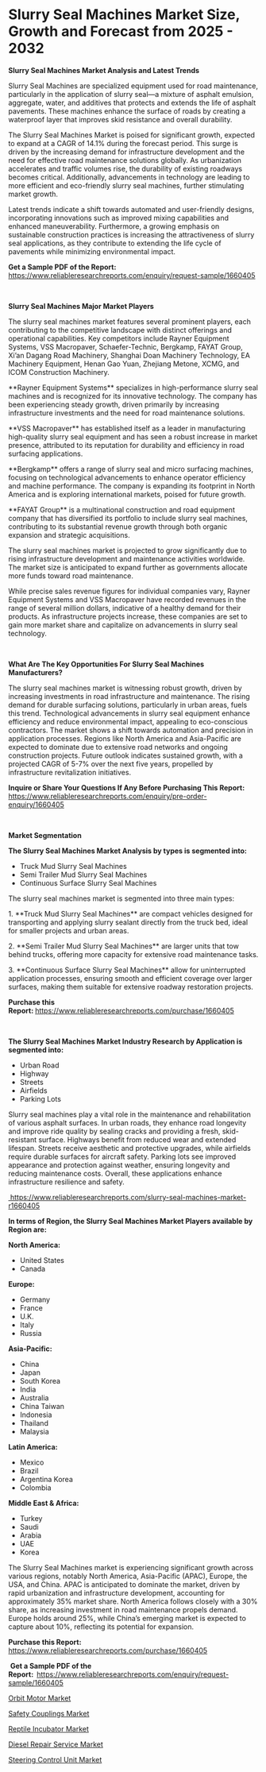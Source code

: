 <p><h1>Slurry Seal Machines Market Size, Growth and Forecast from 2025 - 2032</h1></p><p><strong>Slurry Seal Machines Market Analysis and Latest Trends</strong></p>
<p><p>Slurry Seal Machines are specialized equipment used for road maintenance, particularly in the application of slurry seal—a mixture of asphalt emulsion, aggregate, water, and additives that protects and extends the life of asphalt pavements. These machines enhance the surface of roads by creating a waterproof layer that improves skid resistance and overall durability.</p><p>The Slurry Seal Machines Market is poised for significant growth, expected to expand at a CAGR of 14.1% during the forecast period. This surge is driven by the increasing demand for infrastructure development and the need for effective road maintenance solutions globally. As urbanization accelerates and traffic volumes rise, the durability of existing roadways becomes critical. Additionally, advancements in technology are leading to more efficient and eco-friendly slurry seal machines, further stimulating market growth.</p><p>Latest trends indicate a shift towards automated and user-friendly designs, incorporating innovations such as improved mixing capabilities and enhanced maneuverability. Furthermore, a growing emphasis on sustainable construction practices is increasing the attractiveness of slurry seal applications, as they contribute to extending the life cycle of pavements while minimizing environmental impact.</p></p>
<p><strong>Get a Sample PDF of the Report:&nbsp;</strong> <a href="https://www.reliableresearchreports.com/enquiry/request-sample/1660405?utm_campaign=36&utm_medium=2&utm_source=Github&utm_content=ia&utm_term=20022025&utm_id=slurry-seal-machines">https://www.reliableresearchreports.com/enquiry/request-sample/1660405</a></p>
<p>&nbsp;</p>
<p><strong>Slurry Seal Machines Major Market Players</strong></p>
<p><p>The slurry seal machines market features several prominent players, each contributing to the competitive landscape with distinct offerings and operational capabilities. Key competitors include Rayner Equipment Systems, VSS Macropaver, Schaefer-Technic, Bergkamp, FAYAT Group, Xi’an Dagang Road Machinery, Shanghai Doan Machinery Technology, EA Machinery Equipment, Henan Gao Yuan, Zhejiang Metone, XCMG, and ICOM Construction Machinery.</p><p>**Rayner Equipment Systems** specializes in high-performance slurry seal machines and is recognized for its innovative technology. The company has been experiencing steady growth, driven primarily by increasing infrastructure investments and the need for road maintenance solutions. </p><p>**VSS Macropaver** has established itself as a leader in manufacturing high-quality slurry seal equipment and has seen a robust increase in market presence, attributed to its reputation for durability and efficiency in road surfacing applications. </p><p>**Bergkamp** offers a range of slurry seal and micro surfacing machines, focusing on technological advancements to enhance operator efficiency and machine performance. The company is expanding its footprint in North America and is exploring international markets, poised for future growth.</p><p>**FAYAT Group** is a multinational construction and road equipment company that has diversified its portfolio to include slurry seal machines, contributing to its substantial revenue growth through both organic expansion and strategic acquisitions.</p><p>The slurry seal machines market is projected to grow significantly due to rising infrastructure development and maintenance activities worldwide. The market size is anticipated to expand further as governments allocate more funds toward road maintenance.</p><p>While precise sales revenue figures for individual companies vary, Rayner Equipment Systems and VSS Macropaver have recorded revenues in the range of several million dollars, indicative of a healthy demand for their products. As infrastructure projects increase, these companies are set to gain more market share and capitalize on advancements in slurry seal technology.</p></p>
<p>&nbsp;</p>
<p><strong>What Are The Key Opportunities For Slurry Seal Machines Manufacturers?</strong></p>
<p><p>The slurry seal machines market is witnessing robust growth, driven by increasing investments in road infrastructure and maintenance. The rising demand for durable surfacing solutions, particularly in urban areas, fuels this trend. Technological advancements in slurry seal equipment enhance efficiency and reduce environmental impact, appealing to eco-conscious contractors. The market shows a shift towards automation and precision in application processes. Regions like North America and Asia-Pacific are expected to dominate due to extensive road networks and ongoing construction projects. Future outlook indicates sustained growth, with a projected CAGR of 5-7% over the next five years, propelled by infrastructure revitalization initiatives.</p></p>
<p><strong>Inquire or Share Your Questions If Any Before Purchasing This Report:</strong> <a href="https://www.reliableresearchreports.com/enquiry/pre-order-enquiry/1660405?utm_campaign=36&utm_medium=2&utm_source=Github&utm_content=ia&utm_term=20022025&utm_id=slurry-seal-machines">https://www.reliableresearchreports.com/enquiry/pre-order-enquiry/1660405</a></p>
<p>&nbsp;</p>
<p><strong>Market Segmentation</strong></p>
<p><strong>The Slurry Seal Machines Market Analysis by types is segmented into:</strong></p>
<p><ul><li>Truck Mud Slurry Seal Machines</li><li>Semi Trailer Mud Slurry Seal Machines</li><li>Continuous Surface Slurry Seal Machines</li></ul></p>
<p><p>The slurry seal machines market is segmented into three main types: </p><p>1. **Truck Mud Slurry Seal Machines** are compact vehicles designed for transporting and applying slurry sealant directly from the truck bed, ideal for smaller projects and urban areas. </p><p>2. **Semi Trailer Mud Slurry Seal Machines** are larger units that tow behind trucks, offering more capacity for extensive road maintenance tasks.</p><p>3. **Continuous Surface Slurry Seal Machines** allow for uninterrupted application processes, ensuring smooth and efficient coverage over larger surfaces, making them suitable for extensive roadway restoration projects.</p></p>
<p><strong>Purchase this Report:&nbsp;</strong><a href="https://www.reliableresearchreports.com/purchase/1660405?utm_campaign=36&utm_medium=2&utm_source=Github&utm_content=ia&utm_term=20022025&utm_id=slurry-seal-machines">https://www.reliableresearchreports.com/purchase/1660405</a></p>
<p>&nbsp;</p>
<p><strong>The Slurry Seal Machines Market Industry Research by Application is segmented into:</strong></p>
<p><ul><li>Urban Road</li><li>Highway</li><li>Streets</li><li>Airfields</li><li>Parking Lots</li></ul></p>
<p><p>Slurry seal machines play a vital role in the maintenance and rehabilitation of various asphalt surfaces. In urban roads, they enhance road longevity and improve ride quality by sealing cracks and providing a fresh, skid-resistant surface. Highways benefit from reduced wear and extended lifespan. Streets receive aesthetic and protective upgrades, while airfields require durable surfaces for aircraft safety. Parking lots see improved appearance and protection against weather, ensuring longevity and reducing maintenance costs. Overall, these applications enhance infrastructure resilience and safety.</p></p>
<p><a href="https://www.reliableresearchreports.com/slurry-seal-machines-market-r1660405?utm_campaign=36&utm_medium=2&utm_source=Github&utm_content=ia&utm_term=20022025&utm_id=slurry-seal-machines">&nbsp;https://www.reliableresearchreports.com/slurry-seal-machines-market-r1660405</a></p>
<p><strong>In terms of Region, the Slurry Seal Machines Market Players available by Region are:</strong></p>
<p>
    <p> <strong> North America: </strong>
        <ul>
            <li>United States</li>
            <li>Canada</li>
        </ul>
        </p> 
    <p> <strong> Europe: </strong>
        <ul>
            <li>Germany</li>
            <li>France</li>
            <li>U.K.</li>
            <li>Italy</li>
            <li>Russia</li>
        </ul>
        </p> 
    <p> <strong> Asia-Pacific: </strong>
        <ul>
            <li>China</li>
            <li>Japan</li>
            <li>South Korea</li>
            <li>India</li>
            <li>Australia</li>
            <li>China Taiwan</li>
            <li>Indonesia</li>
            <li>Thailand</li>
            <li>Malaysia</li>
        </ul>
        </p> 
    <p> <strong> Latin America: </strong>
        <ul>
            <li>Mexico</li>
            <li>Brazil</li>
            <li>Argentina Korea</li>
            <li>Colombia</li>
        </ul>
        </p> 
    <p> <strong> Middle East & Africa: </strong>
        <ul>
            <li>Turkey</li>
            <li>Saudi</li>
            <li>Arabia</li>
            <li>UAE</li>
            <li>Korea</li>
        </ul>
    </p>
    </p>
<p><p>The Slurry Seal Machines market is experiencing significant growth across various regions, notably North America, Asia-Pacific (APAC), Europe, the USA, and China. APAC is anticipated to dominate the market, driven by rapid urbanization and infrastructure development, accounting for approximately 35% market share. North America follows closely with a 30% share, as increasing investment in road maintenance propels demand. Europe holds around 25%, while China’s emerging market is expected to capture about 10%, reflecting its potential for expansion.</p></p>
<p><strong>Purchase this Report: </strong><a href="https://www.reliableresearchreports.com/purchase/1660405?utm_campaign=36&utm_medium=2&utm_source=Github&utm_content=ia&utm_term=20022025&utm_id=slurry-seal-machines">https://www.reliableresearchreports.com/purchase/1660405</a></p>
<p>&nbsp;<strong>Get a Sample PDF of the Report:&nbsp;&nbsp;</strong><a href="https://www.reliableresearchreports.com/enquiry/request-sample/1660405?utm_campaign=36&utm_medium=2&utm_source=Github&utm_content=ia&utm_term=20022025&utm_id=slurry-seal-machines">https://www.reliableresearchreports.com/enquiry/request-sample/1660405</a></p>
<p><strong></strong></p>
<p><p><a href="https://github.com/genayziben/Market-Research-Report-List-1/blob/main/orbit-motor-market.md?utm_campaign=36&utm_medium=2&utm_source=Github&utm_content=ia&utm_term=20022025&utm_id=slurry-seal-machines">Orbit Motor Market</a></p><p><a href="https://github.com/elitasvimal/Market-Research-Report-List-1/blob/main/safety-couplings-market.md?utm_campaign=36&utm_medium=2&utm_source=Github&utm_content=ia&utm_term=20022025&utm_id=slurry-seal-machines">Safety Couplings Market</a></p><p><a href="https://github.com/meuskocov/Market-Research-Report-List-1/blob/main/reptile-incubator-market.md?utm_campaign=36&utm_medium=2&utm_source=Github&utm_content=ia&utm_term=20022025&utm_id=slurry-seal-machines">Reptile Incubator Market</a></p><p><a href="https://github.com/binnazcassam/Market-Research-Report-List-1/blob/main/diesel-repair-service-market.md?utm_campaign=36&utm_medium=2&utm_source=Github&utm_content=ia&utm_term=20022025&utm_id=slurry-seal-machines">Diesel Repair Service Market</a></p><p><a href="https://github.com/beroxiluwaya/Market-Research-Report-List-1/blob/main/steering-control-unit-market.md?utm_campaign=36&utm_medium=2&utm_source=Github&utm_content=ia&utm_term=20022025&utm_id=slurry-seal-machines">Steering Control Unit Market</a></p></p>